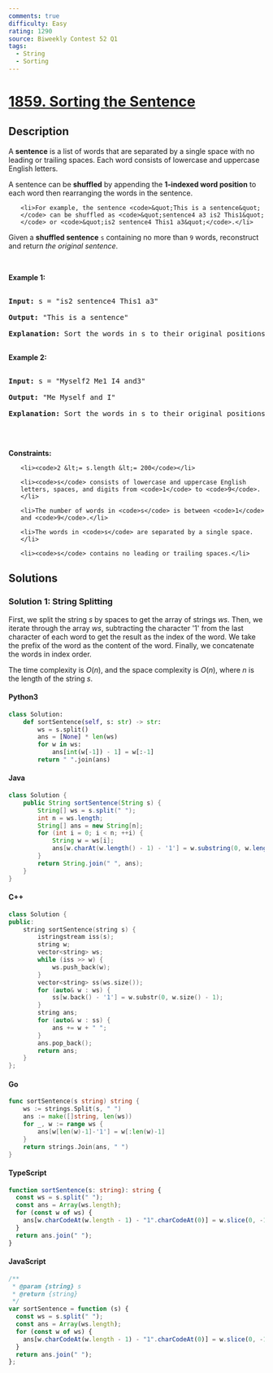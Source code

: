 ```yaml
---
comments: true
difficulty: Easy
rating: 1290
source: Biweekly Contest 52 Q1
tags:
  - String
  - Sorting
---
```


<!-- problem:start -->

# [1859. Sorting the Sentence](https://leetcode.com/problems/sorting-the-sentence)

## Description

<!-- description:start -->

<p>A <strong>sentence</strong> is a list of words that are separated by a single space with no leading or trailing spaces. Each word consists of lowercase and uppercase English letters.</p>

<p>A sentence can be <strong>shuffled</strong> by appending the <strong>1-indexed word position</strong> to each word then rearranging the words in the sentence.</p>

<ul>

    <li>For example, the sentence <code>&quot;This is a sentence&quot;</code> can be shuffled as <code>&quot;sentence4 a3 is2 This1&quot;</code> or <code>&quot;is2 sentence4 This1 a3&quot;</code>.</li>

</ul>

<p>Given a <strong>shuffled sentence</strong> <code>s</code> containing no more than <code>9</code> words, reconstruct and return <em>the original sentence</em>.</p>

<p>&nbsp;</p>

<p><strong class="example">Example 1:</strong></p>

<pre>

<strong>Input:</strong> s = &quot;is2 sentence4 This1 a3&quot;

<strong>Output:</strong> &quot;This is a sentence&quot;

<strong>Explanation:</strong> Sort the words in s to their original positions &quot;This1 is2 a3 sentence4&quot;, then remove the numbers.

</pre>

<p><strong class="example">Example 2:</strong></p>

<pre>

<strong>Input:</strong> s = &quot;Myself2 Me1 I4 and3&quot;

<strong>Output:</strong> &quot;Me Myself and I&quot;

<strong>Explanation:</strong> Sort the words in s to their original positions &quot;Me1 Myself2 and3 I4&quot;, then remove the numbers.

</pre>

<p>&nbsp;</p>

<p><strong>Constraints:</strong></p>

<ul>

    <li><code>2 &lt;= s.length &lt;= 200</code></li>

    <li><code>s</code> consists of lowercase and uppercase English letters, spaces, and digits from <code>1</code> to <code>9</code>.</li>

    <li>The number of words in <code>s</code> is between <code>1</code> and <code>9</code>.</li>

    <li>The words in <code>s</code> are separated by a single space.</li>

    <li><code>s</code> contains no leading or trailing spaces.</li>

</ul>

<!-- description:end -->

## Solutions

<!-- solution:start -->

### Solution 1: String Splitting

First, we split the string $s$ by spaces to get the array of strings $\textit{ws}$. Then, we iterate through the array $\textit{ws}$, subtracting the character '1' from the last character of each word to get the result as the index of the word. We take the prefix of the word as the content of the word. Finally, we concatenate the words in index order.

The time complexity is $O(n)$, and the space complexity is $O(n)$, where $n$ is the length of the string $s$.

<!-- tabs:start -->

#### Python3

```python
class Solution:
    def sortSentence(self, s: str) -> str:
        ws = s.split()
        ans = [None] * len(ws)
        for w in ws:
            ans[int(w[-1]) - 1] = w[:-1]
        return " ".join(ans)
```

#### Java

```java
class Solution {
    public String sortSentence(String s) {
        String[] ws = s.split(" ");
        int n = ws.length;
        String[] ans = new String[n];
        for (int i = 0; i < n; ++i) {
            String w = ws[i];
            ans[w.charAt(w.length() - 1) - '1'] = w.substring(0, w.length() - 1);
        }
        return String.join(" ", ans);
    }
}
```

#### C++

```cpp
class Solution {
public:
    string sortSentence(string s) {
        istringstream iss(s);
        string w;
        vector<string> ws;
        while (iss >> w) {
            ws.push_back(w);
        }
        vector<string> ss(ws.size());
        for (auto& w : ws) {
            ss[w.back() - '1'] = w.substr(0, w.size() - 1);
        }
        string ans;
        for (auto& w : ss) {
            ans += w + " ";
        }
        ans.pop_back();
        return ans;
    }
};
```

#### Go

```go
func sortSentence(s string) string {
	ws := strings.Split(s, " ")
	ans := make([]string, len(ws))
	for _, w := range ws {
		ans[w[len(w)-1]-'1'] = w[:len(w)-1]
	}
	return strings.Join(ans, " ")
}
```

#### TypeScript

```ts
function sortSentence(s: string): string {
  const ws = s.split(" ");
  const ans = Array(ws.length);
  for (const w of ws) {
    ans[w.charCodeAt(w.length - 1) - "1".charCodeAt(0)] = w.slice(0, -1);
  }
  return ans.join(" ");
}
```

#### JavaScript

```js
/**
 * @param {string} s
 * @return {string}
 */
var sortSentence = function (s) {
  const ws = s.split(" ");
  const ans = Array(ws.length);
  for (const w of ws) {
    ans[w.charCodeAt(w.length - 1) - "1".charCodeAt(0)] = w.slice(0, -1);
  }
  return ans.join(" ");
};
```

<!-- tabs:end -->

<!-- solution:end -->

<!-- problem:end -->
